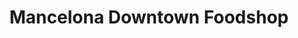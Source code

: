 ---
title: "Mancelona Downtown Foodshop"
url: /mancelona/mancelona-downtown-foodshop/
shop: Lebensmittel
---